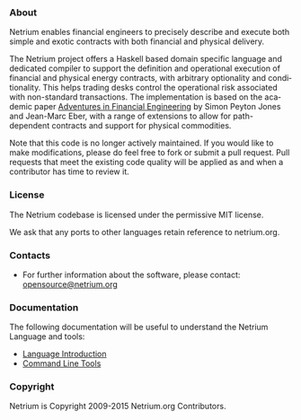 ### About

Netrium enables financial engineers to precisely describe and execute both simple and exotic contracts with both financial and physical delivery. 

The Netrium project offers a Haskell based domain specific language and dedicated compiler to support the definition and operational exe­cu­tion of fin­an­cial and phys­ical energy con­tracts, with arbit­rary option­al­ity and con­di­tion­al­ity. This helps trad­ing desks con­trol the oper­a­tional risk asso­ci­ated with non-standard trans­ac­tions. The imple­ment­a­tion is based on the aca­demic paper [Adven­tures in Fin­an­cial Engin­eer­ing](http://research.microsoft.com/en-us/um/people/simonpj/papers/financial-contracts/contracts-icfp.htm) by Simon Peyton Jones and Jean-Marc Eber, with a range of extensions to allow for path-dependent contracts and support for physical commodities.

Note that this code is no longer actively maintained. If you would like to make modifications, please do feel free to fork or submit a pull request. Pull requests that meet the existing code quality will be applied as and when a contributor has time to review it.

### License

The Netrium codebase is licensed under the permissive MIT license.

We ask that any ports to other languages retain reference to netrium.org.

### Contacts

* For further information about the software, please contact: opensource@netrium.org

### Documentation

The following documentation will be useful to understand the Netrium Language and tools:

* [Language Introduction](https://github.com/netrium/Netrium/wiki/Language)
* [Command Line Tools](https://github.com/netrium/Netrium/wiki/Command-Line-Tools)

### Copyright

Netrium is Copyright 2009-2015 Netrium.org Contributors.
